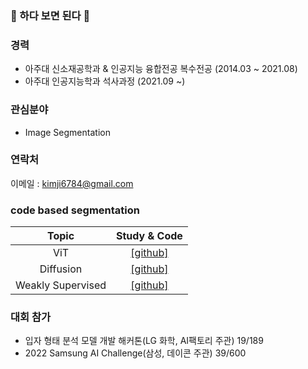 ### 👋 하다 보면 된다 👋

### 경력
- 아주대 신소재공학과 & 인공지능 융합전공 복수전공 (2014.03 ~ 2021.08)
- 아주대 인공지능학과 석사과정 (2021.09 ~)

### 관심분야
- Image Segmentation

### 연락처
이메일 : kimji6784@gmail.com

### code based segmentation
 Topic | Study & Code |
 :---: | :---: |
ViT | [[github]](https://github.com/kgh6784/Vision_Transformer) |
Diffusion | [[github]](https://github.com/kgh6784/Diffusion) |
Weakly Supervised | [[github]](https://github.com/kgh6784/Weakly_supervised) |


### 대회 참가
- 입자 형태 분석 모델 개발 해커톤(LG 화학, AI팩토리 주관) 19/189
- 2022 Samsung AI Challenge(삼성, 데이콘 주관) 39/600

